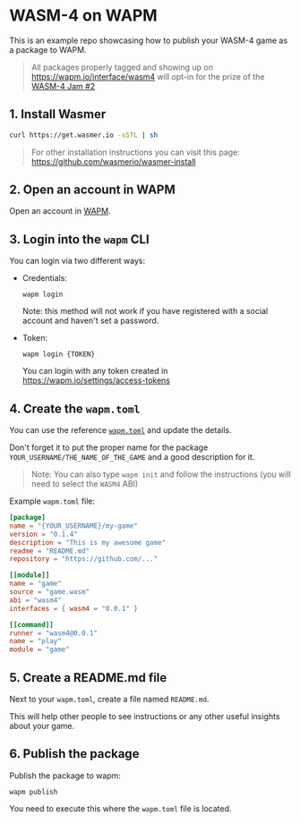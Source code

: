 # WASM-4 on WAPM

This is an example repo showcasing how to publish your WASM-4 game as a package to WAPM.

> All packages properly tagged and showing up on https://wapm.io/interface/wasm4 will opt-in for the prize of the [WASM-4 Jam #2](https://itch.io/jam/wasm4-v2)

## 1. Install Wasmer

```bash
curl https://get.wasmer.io -sSfL | sh
```

> For other installation instructions you can visit this page: https://github.com/wasmerio/wasmer-install

## 2. Open an account in WAPM

Open an account in [WAPM](https://wapm.io).

## 3. Login into the `wapm` CLI

You can login via two different ways:
* Credentials:

  ```
  wapm login
  ```

  Note: this method will not work if you have registered with a social account and haven't set
  a password.

* Token:

  ```
  wapm login {TOKEN}
  ```
  
  You can login with any token created in https://wapm.io/settings/access-tokens

## 4. Create the `wapm.toml`

You can use the reference [`wapm.toml`](https://github.com/wasmerio/wasm4-on-wapm/blob/main/wapm.toml) and update the details.

Don't forget it to put the proper name for the package `YOUR_USERNAME/THE_NAME_OF_THE_GAME` and a good description for it.

> Note: You can also type `wapm init` and follow the instructions (you will need to select the `WASM4` ABI)

Example `wapm.toml` file:

```toml
[package]
name = "{YOUR_USERNAME}/my-game"
version = "0.1.4"
description = "This is my awesome game"
readme = "README.md"
repository = "https://github.com/..."

[[module]]
name = "game"
source = "game.wasm"
abi = "wasm4"
interfaces = { wasm4 = "0.0.1" }

[[command]]
runner = "wasm4@0.0.1"
name = "play"
module = "game"
```

## 5. Create a README.md file

Next to your `wapm.toml`, create a file named `README.md`.

This will help other people to see instructions or any other useful insights about your game.

## 6. Publish the package

Publish the package to wapm:

```
wapm publish
```

You need to execute this where the `wapm.toml` file is located.
